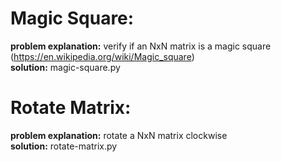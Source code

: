 # **Magic Square:**   
**problem explanation:** verify if an NxN matrix is a magic square (https://en.wikipedia.org/wiki/Magic_square)    
**solution:** magic-square.py  

# **Rotate Matrix:**  
**problem explanation:** rotate a NxN matrix clockwise  
**solution:** rotate-matrix.py  
